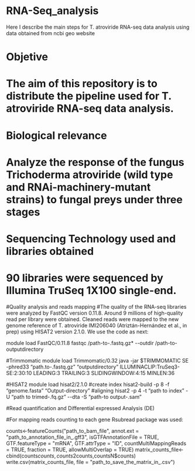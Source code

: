 # RNA-Seq_analysis
Here I describe the main steps for T. atroviride RNA-seq data analysis using data obtained from ncbi geo website

# Objetive
# The aim of this repository is to distribute the pipeline used for T. atroviride RNA-seq data analysis.

# Biological relevance
# Analyze the response of the fungus Trichoderma atroviride (wild type and RNAi-machinery-mutant strains) to fungal preys under three stages

# Sequencing Technology used and libraries obtained
# 90 libraries were sequenced by Illumina TruSeq 1X100 single-end.

#Quality analysis and reads mapping
#The quality of the RNA-seq libraries were analyzed by FastQC version 0.11.8. Around 9 millions of high-quality read per library were obtained. Cleaned reads were mapped to the new genome reference of T. atroviride IMI206040 (Atriztán-Hernández et al., in prep) using HISAT2 version 2.1.0. We use the code as next:

module load FastQC/0.11.8
fastqc /path-to-.fastq.gz* --outdir /path-to-outputdirectory

#Trimmomatic
module load Trimmomatic/0.32
java -jar $TRIMMOMATIC SE -phred33 “path.to-.fastq.gz” “outputdirectory” ILLUMINACLIP:TruSeq3-SE:2:30:10 LEADING:3 TRAILING:3 SLIDINGWINDOW:4:15 MINLEN:36

#HISAT2
module load  hisat2/2.1.0
#create index
hisat2-build -p 8 -f “genome.fasta”   “Output-directory”
#aligning
hisat2 -p 4 -t “path to index” -U “path to trimed-.fq.gz” --dta -S “path-to output-.sam”

#Read quantification and Differential expressed Analysis (DE)

#For mapping reads counting to each gene Rsubread package was used:

counts<-featureCounts("path_to_bam_file",
                         annot.ext = "path_to_annotation_file_in_.gff3",
                         isGTFAnnotationFile = TRUE,
                         GTF.featureType = "mRNA",
                         GTF.attrType = "ID",
                         countMultiMappingReads = TRUE,
                         fraction = TRUE,
                         allowMultiOverlap = TRUE)
matrix_counts_file<-cbind(counts$counts,counts2$counts,countsN$counts)                         
write.csv(matrix_counts_file, file = "path_to_save_the_matrix_in_.csv")




